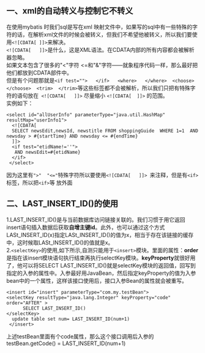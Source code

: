 ## 一、xml的自动转义与控制它不转义
在使用mybatis 时我们sql是写在xml 映射文件中，如果写的sql中有一些特殊的字符的话，在解析xml文件的时候会被转义，但我们不希望他被转义，所以我们要使用`<![CDATA[ ]]>`来解决。<br>
`<![CDATA[   ]]>`是什么，这是XML语法。在CDATA内部的所有内容都会被解析器忽略。<br>
如果文本包含了很多的"<"字符 <=和"&"字符——就象程序代码一样，那么最好把他们都放到CDATA部件中。<br>
但是有个问题那就是` <if test="">   </if>   <where>   </where>  <choose>  </choose>  <trim>  </trim> `等这些标签都不会被解析，所以我们只把有特殊字符的语句放在` <![CDATA[   ]]>`  尽量缩小 `<![CDATA[  ]]>` 的范围。<br>
实例如下：
```
<select id="allUserInfo" parameterType="java.util.HashMap" resultMap="userInfo1">  
  <![CDATA[  
  SELECT newsEdit,newsId, newstitle FROM shoppingGuide  WHERE 1=1  AND  newsday > #{startTime} AND newsday <= #{endTime}  
  ]]>  
  <if test="etidName!=''">  
   AND newsEdit=#{etidName}  
  </if>  
 </select>  
```
因为这里有` ">"  "<=" `特殊字符所以要使用`<![CDATA[   ]]> `来注释，但是有`<if> `标签，所以把`<if>`等 放外面

## 二、LAST_INSERT_ID()的使用
1.LAST_INSERT_ID()是与当前数据库访问链接关联的。我们习惯于用它返回insert语句插入数据后获取**自增主键id**。此外，也可以通过这个方式LASt_INSERT_ID(x)指定LASt_INSERT_ID()的值为x，相当于存在该链接的缓存中，这时候取LASt_INSERT_ID()的值就是x。<br>
2.`<selectKey>`的使用,如下所示,自测只能用于`<insert>`模块。里面的属性：**order**是指在该insert模块语句执行结束再执行selectKey模块。**keyProperty**就很好用了，他可以将SELECT LAST_INSERT_ID()就是selectKey模块的返回值，回写到指定的入参的属性中。入参最好用JavaBean，然后指定keyProperty的值为入参bean中的一个属性，这样该接口使用后，接口入参Bean的属性就会被重写。

```
<insert id="insert" parameterType="com.my.testBean">
<selectKey resultType="java.lang.Integer" keyProperty="code" order="AFTER" >
      SELECT LAST_INSERT_ID()
</selectKey>
  update table set num= LAST_INSERT_ID(num+1)
 </insert>
```
上述testBean里面有个code属性，那么这个接口调用后入参的testBean.getCode() = LAST_INSERT_ID(num+1)
